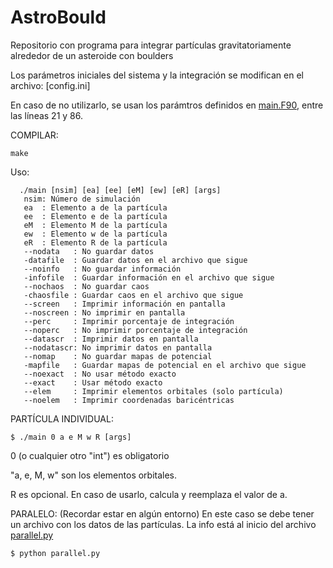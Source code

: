 # AstroBould
Repositorio con programa para integrar partículas gravitatoriamente alrededor de un asteroide con boulders

Los parámetros iniciales del sistema y la integración se modifican en el archivo: [config.ini]

En caso de no utilizarlo, se usan los parámtros definidos en [main.F90](./main.F90#21#86), entre las líneas 21 y 86.

COMPILAR:
``` console
make
```

Uso: 

``` console
  ./main [nsim] [ea] [ee] [eM] [ew] [eR] [args]
   nsim: Número de simulación
   ea  : Elemento a de la partícula
   ee  : Elemento e de la partícula
   eM  : Elemento M de la partícula
   ew  : Elemento w de la partícula
   eR  : Elemento R de la partícula
   --nodata   : No guardar datos
   -datafile  : Guardar datos en el archivo que sigue
   --noinfo   : No guardar información
   -infofile  : Guardar información en el archivo que sigue
   --nochaos  : No guardar caos
   -chaosfile : Guardar caos en el archivo que sigue
   --screen   : Imprimir información en pantalla
   --noscreen : No imprimir en pantalla
   --perc     : Imprimir porcentaje de integración
   --noperc   : No imprimir porcentaje de integración
   --datascr  : Imprimir datos en pantalla
   --nodatascr: No imprimir datos en pantalla
   --nomap    : No guardar mapas de potencial
   -mapfile   : Guardar mapas de potencial en el archivo que sigue
   --noexact  : No usar método exacto
   --exact    : Usar método exacto
   --elem     : Imprimir elementos orbitales (solo partícula)
   --noelem   : Imprimir coordenadas baricéntricas
```

PARTÍCULA INDIVIDUAL: 
``` console
$ ./main 0 a e M w R [args]
```
0 (o cualquier otro "int") es obligatorio

"a, e, M, w" son los elementos orbitales.

R es opcional. En caso de usarlo, calcula y reemplaza el valor de a.

PARALELO: (Recordar estar en algún entorno)
En este caso se debe tener un archivo con los datos de las partículas. La info está al inicio del archivo [parallel.py](./parallel.py#L3#L35)
``` console
$ python parallel.py
```
